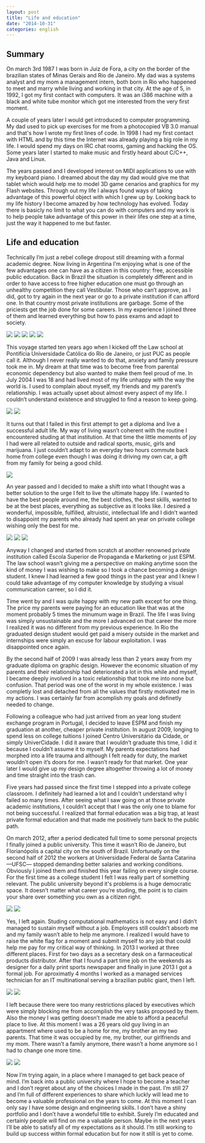 ```yaml
---
layout: post
title: "Life and education"
date: "2014-10-31"
categories: english
---
```

## Summary

On march 3rd 1987 I was born in Juiz de Fora, a city on the border of the brazilian states of Minas Gerais and Rio de Janeiro. My dad was a systems analyst and my mom a management intern, both born in Rio who happened to meet and marry while living and working in that city. At the age of 5, in 1992, I got my first contact with computers. It was an i386 machine with a black and white tube monitor which got me interested from the very first moment.  

A couple of years later I would get introduced to computer programming. My dad used to pick up exercises for me from a photocopied VB 3.0 manual and that's how I wrote my first lines of code. In 1998 I had my first contact with HTML and by this time the Internet was already playing a big role in my life. I would spend my days on IRC chat rooms, gaming and hacking the OS. Some years later I started to make music and firstly heard about C/C++, Java and Linux.  

The years passed and I developed interest on MIDI applications to use with my keyboard piano. I dreamed about the day my dad would give me that tablet which would help me to model 3D game cenarios and graphics for my Flash websites. Through out my life I always found ways of taking advantage of this powerful object with which I grew up by. Looking back to my life history I become amazed by how technology has evolved. Today there is basicly no limit to what you can do with computers and my work is to help people take advantage of this power in their lifes one step at a time, just the way it happened to me but faster.  


## Life and education

Technically I’m just a rebel college dropout still dreaming with a formal academic degree. Now living in Argentina I’m enjoying what is one of the few advantages one can have as a citizen in this country: free, accessible public education. Back in Brazil the situation is completely different and in order to have access to free higher education one must go through an unhealthy competition they call Vestibular. Those who can’t approve, as I did, got to try again in the next year or go to a private institution if can afford one. In that country most private institutions are garbage. Some of the priciests get the job done for some careers. In my experience I joined three of them and learned everything but how to pass exams and adapt to society.  

![](/images/puc.png)
![](/images/espm.png)
![](/images/univercidade.png)
![](/images/ufsc.png)
![](/images/unl.png)

This voyage started ten years ago when I kicked off the Law school at Pontifícia Universidade Católica do Rio de Janeiro, or just PUC as people call it. Although I never really wanted to do that, anxiety and family pressure took me in. My dream at that time was to become free from parental economic dependency but also wanted to make them feel proud of me. In July 2004 I was 18 and had lived most of my life unhappy with the way the world is. I used to complain about myself, my friends and my parent’s relationship. I was actually upset about almost every aspect of my life. I couldn’t understand existence and struggled to find a reason to keep going.  

![](/images/wikipedia.png)
![](/images/edx.png)


It turns out that I failed in this first attempt to get a diploma and live a successful adult life. My way of living wasn’t coherent with the routine I encountered studing at that institution. At that time the little moments of joy I had were all related to outside and radical sports, music, girls and marijuana. I just couldn’t adapt to an everyday two hours commute back home from college even though I was doing it driving my own car, a gift from my family for being a good child.  

![](/images/fsf.png)

An year passed and I decided to make a shift into what I thought was a better solution to the urge I felt to live the ultimate happy life. I wanted to have the best people around me, the best clothes, the best skills, wanted to be at the best places, everything as subjective as it looks like. I desired a wonderful, impossible, fulfilled, altruistic, intellectual life and I didn’t wanted to disappoint my parents who already had spent an year on private college wishing only the best for me.  

![](/images/opensource.png)
![](/images/copyleft.png)
![](/images/cc.png)

Anyway I changed and started from scratch at another renowned private institution called Escola Superior de Propaganda e Marketing or just ESPM. The law school wasn’t giving me a perspective on making anytime soon the kind of money I was wishing to make so I took a chance becoming a design student. I knew I had learned a few good things in the past year and I knew I could take advantage of my computer knowledge by studying a visual communication carreer, so I did it.  



Time went by and I was quite happy with my new path except for one thing. The price my parents were paying for an education like that was at the moment probably 5 times the minumum wage in Brazil. The life I was living was simply unsustainable and the more I advanced on that career the more I realized it was no different from my previous experience. In Rio the graduated design student would get paid a misery outside in the market and internships were simply an excuse for labour exploitation. I was disappointed once again.  



By the second half of 2009 I was already less than 2 years away from my graduate diploma on graphic design. However the economic situation of my parents and their relationship had deteriorated a lot in this while and myself, I became deeply involved in a toxic relationship that took me into none but confusion. That period was one of the worst in my whole existence. I was completly lost and detached from all the values that firstly motivated me in my actions. I was certainly far from acomplish my goals and definetly needed to change.  



Following a colleague who had just arrived from an year long student exchange program in Portugal, I decided to leave ESPM and finish my graduation at another, cheaper private institution. In august 2009, longing to spend less on college tuitions I joined Centro Universitário da Cidade, or simply UniverCidade. I did it aware that I wouldn’t graduate this time, I did it because I couldn’t assume it to myself. My parents expectations had morphed into a life trauma and although I felt ready for duty, the market wouldn’t open it’s doors for me. I wasn’t ready for that market. One year later I would give up my design degree altogether throwing a lot of money and time straight into the trash can.  



Five years had passed since the first time I stepped into a private college classroom. I definitely had learned a lot and I couldn’t understand why I failed so many times. After seeing what I saw going on at those private academic institutions, I couldn’t accept that I was the only one to blame for not being successful. I realized that formal education was a big trap, at least private formal education and that made me positively turn back to the public path.  



On march 2012, after a period dedicated full time to some personal projects I finally joined a public university. This time it wasn’t Rio de Janeiro, but Florianópolis a capital city on the south of Brazil. Unfortunatly on the second half of 2012 the workers at Universidade Federal de Santa Catarina —UFSC— stopped demanding better salaries and working conditions. Obviously I joined them and finished this year failing on every single course. For the first time as a college student I felt I was really part of something relevant. The public university beyond it's problems is a huge democratic space. It doesn’t matter what career you’re studing, the point is to claim your share over something you own as a citizen right.  

![](/images/udacity.png)
![](/images/ka.png)

Yes, I left again. Studing computational mathematics is not easy and I didn’t managed to sustain myself without a job. Employers still couldn’t absorb me and my family wasn’t able to help me anymore. I realized I would have to raise the white flag for a moment and submit myself to any job that could help me pay for my critical way of thinking. In 2013 I worked at three different places. First for two days as a secretary desk on a farmaceutical products distributor. After that I found a part time job on the weekends as designer for a daily print sports newspaper and finally in june 2013 I got a formal job. For aproximatly 4 months I worked as a managed services technician for an IT multinational serving a brazilian public giant, then I left.  

![](/images/codecademy.png)
![](/images/coursera.png)

I left because there were too many restrictions placed by executives which were simply blocking me from accomplish the very tasks proposed by them. Also the money I was getting doesn’t made me able to afford a peaceful place to live. At this moment I was a 26 years old guy living in an appartment where used to be a home for me, my brother an my two parents. That time it was occupied by me, my brother, our girlfriends and my mom. There wasn’t a family anymore, there wasn’t a home anymore so I had to change one more time.  

![](/images/codeschool.png)
![](/images/quora.png)

Now I’m trying again, in a place where I managed to get back peace of mind. I’m back into a public university where I hope to become a teacher and I don’t regret about any of the choices I made in the past. I’m still 27 and I’m full of different experiences to share which luckly will lead me to become a valuable professional on the years to come. At this moment I can only say I have some design and engineering skills. I don’t have a shiny portfolio and I don’t have a wondeful title to exhibit. Surely I’m educated and certainly people will find on me a valuable person. Maybe in the next years I’ll be able to satisfy all of my expectations as it should. I’m still working to build up success within formal education but for now it still is yet to come.  
